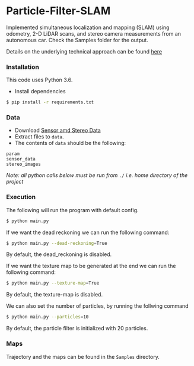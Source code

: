 # Particle-Filter-SLAM
Implemented simultaneous localization and mapping (SLAM) using odometry, 2-D LiDAR scans, and stereo camera measurements from an autonomous car. Check the Samples folder for the output.

Details on the underlying technical approach can be found [here](https://drive.google.com/file/d/15kYTpraH4Hhz9RK780Gplf1EBF75bfpc/view?usp=sharing)



### Installation

This code uses Python 3.6.

- Install dependencies
```bash
$ pip install -r requirements.txt
```

### Data

- Download [Sensor amd Stereo Data](https://drive.google.com/drive/folders/1T6JFwsjxlZSxDNBdAJ05HMVRogkIVONb?usp=sharing) 
- Extract files to ```data```.
- The contents of ```data``` should be the following:
```
param
sensor_data
stereo_images
```


*Note: all python calls below must be run from ```./``` i.e. home directory of the project*
### Execution

The following will run the program with default config.
```bash
$ python main.py 
```

If we want the dead reckoning we can run the following command:
```bash
$ python main.py --dead-reckoning=True
```
By default, the dead_reckoning is disabled.

If we want the texture map to be generated at the end we can run the following command:
```bash
$ python main.py --texture-map=True
```
By default, the texture-map is disabled.


We can also set the number of particles, by running the follwing command
```bash
$ python main.py --particles=10
```
By default, the particle filter is initialized with 20 particles.

### Maps
Trajectory and the maps can be found in the ```Samples``` directory.